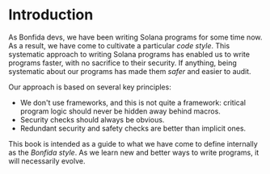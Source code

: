 # Introduction

As Bonfida devs, we have been writing Solana programs for some time now.
As a result, we have come to cultivate a particular _code style_.
This systematic approach to writing Solana programs has enabled us to write programs faster, with no sacrifice to their security.
If anything, being systematic about our programs has made them _safer_ and easier to audit.

Our approach is based on several key principles:

- We don't use frameworks, and this is not quite a framework: critical program logic should never be hidden away behind macros.
- Security checks should always be obvious.
- Redundant security and safety checks are better than implicit ones.

This book is intended as a guide to what we have come to define internally as the _Bonfida style_.
As we learn new and better ways to write programs, it will necessarily evolve.

